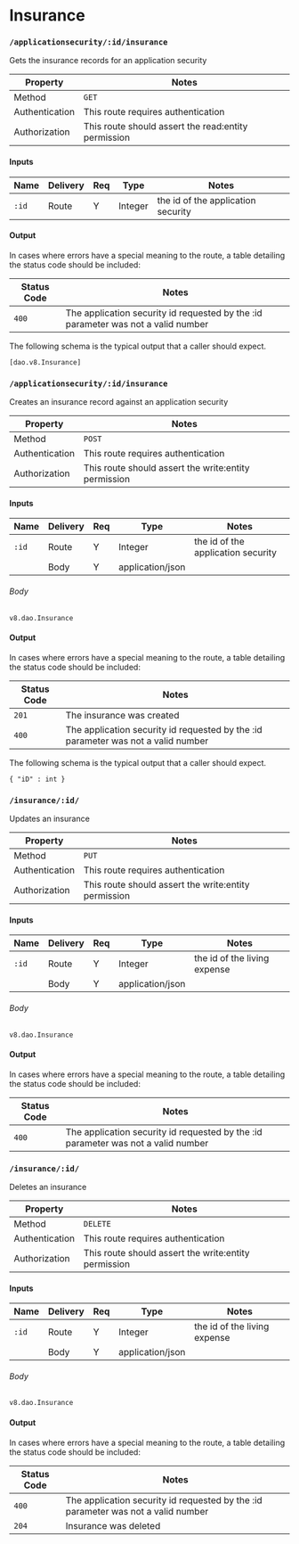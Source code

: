 # Insurance

### `/applicationsecurity/:id/insurance`

Gets the insurance records for an application security

| Property       | Notes                                                                                |
|----------------|--------------------------------------------------------------------------------------|
| Method         | `GET`                                                                                |
| Authentication | This route requires authentication                                                   |
| Authorization  | This route should assert the read:entity permission                                  |


#### Inputs

| Name                 | Delivery          | Req | Type                     | Notes                           |
|----------------------|-------------------|-----|--------------------------|---------------------------------|
| `:id`                | Route             |  Y  | Integer                  | the id of the application security |


#### Output


In cases where errors have a special meaning to the route, a table detailing the status code should be included:

| Status Code | Notes                                                                                   |
|-------------|-----------------------------------------------------------------------------------------|
| `400`       | The application security id requested by the :id parameter was not a valid number                                          |


The following schema is the typical output that a caller should expect.


```
[dao.v8.Insurance]
```

### `/applicationsecurity/:id/insurance`

Creates an insurance record against an application security

| Property       | Notes                                                                                |
|----------------|--------------------------------------------------------------------------------------|
| Method         | `POST`                                                                                |
| Authentication | This route requires authentication                                                   |
| Authorization  | This route should assert the write:entity permission                                  |


#### Inputs

| Name                 | Delivery          | Req | Type                     | Notes                           |
|----------------------|-------------------|-----|--------------------------|---------------------------------|
| `:id`                | Route             |  Y  | Integer                  | the id of the application security |
|                 | Body             |  Y  | application/json                  | |

###### Body

```
v8.dao.Insurance
```

#### Output


In cases where errors have a special meaning to the route, a table detailing the status code should be included:

| Status Code | Notes                                                                                   |
|-------------|-----------------------------------------------------------------------------------------|
| `201`       | The insurance was created                                          |
| `400`       | The application security id requested by the :id parameter was not a valid number                                          |


The following schema is the typical output that a caller should expect.


```
{ "iD" : int }
```


### `/insurance/:id/`

Updates an insurance

| Property       | Notes                                                                                |
|----------------|--------------------------------------------------------------------------------------|
| Method         | `PUT`                                                                                |
| Authentication | This route requires authentication                                                   |
| Authorization  | This route should assert the write:entity permission                                  |


#### Inputs

| Name                 | Delivery          | Req | Type                     | Notes                           |
|----------------------|-------------------|-----|--------------------------|---------------------------------|
| `:id`                | Route             |  Y  | Integer                  | the id of the living expense |
|                 | Body             |  Y  | application/json                  | |

###### Body

```
v8.dao.Insurance
```

#### Output


In cases where errors have a special meaning to the route, a table detailing the status code should be included:

| Status Code | Notes                                                                                   |
|-------------|-----------------------------------------------------------------------------------------|
| `400`       | The application security id requested by the :id parameter was not a valid number                                          |

### `/insurance/:id/`

Deletes an insurance

| Property       | Notes                                                                                |
|----------------|--------------------------------------------------------------------------------------|
| Method         | `DELETE`                                                                                |
| Authentication | This route requires authentication                                                   |
| Authorization  | This route should assert the write:entity permission                                  |


#### Inputs

| Name                 | Delivery          | Req | Type                     | Notes                           |
|----------------------|-------------------|-----|--------------------------|---------------------------------|
| `:id`                | Route             |  Y  | Integer                  | the id of the living expense |
|                 | Body             |  Y  | application/json                  | |

###### Body

```
v8.dao.Insurance
```

#### Output


In cases where errors have a special meaning to the route, a table detailing the status code should be included:

| Status Code | Notes                                                                                   |
|-------------|-----------------------------------------------------------------------------------------|
| `400`       | The application security id requested by the :id parameter was not a valid number                                          |
| `204`       | Insurance was deleted                                          |
